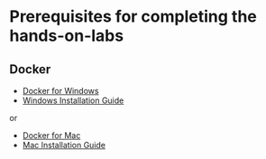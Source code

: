 # Prerequisites for completing the hands-on-labs

## Docker

- [Docker for Windows](https://www.docker.com/docker-windows)
- [Windows Installation Guide](https://docs.docker.com/docker-for-windows/install/) 

or 

- [Docker for Mac](https://www.docker.com/docker-mac) 
- [Mac Installation Guide](https://docs.docker.com/docker-for-mac/install/) 